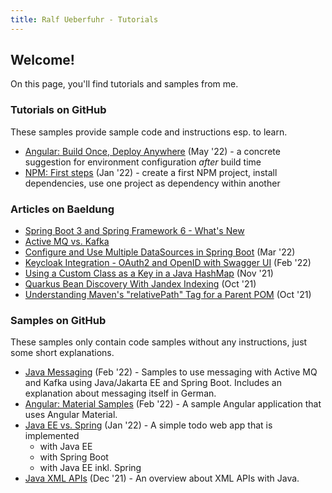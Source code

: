 ```yaml
---
title: Ralf Ueberfuhr - Tutorials
---
```

## Welcome!

On this page, you'll find tutorials and samples from me.

### Tutorials on GitHub
These samples provide sample code and instructions esp. to learn.

- [Angular: Build Once, Deploy Anywhere](https://github.com/ueberfuhr-tutorials/ng-buildonce-deployanywhere) (May '22) - a concrete suggestion for environment configuration _after_ build time 
- [NPM: First steps](https://github.com/ueberfuhr-tutorials/npm-first-steps) (Jan '22) - create a first NPM project, install dependencies, use one project as dependency within another

### Articles on Baeldung

- [Spring Boot 3 and Spring Framework 6 - What's New](https://www.baeldung.com/spring-boot-3-spring-6-new)
- [Active MQ vs. Kafka](https://www.baeldung.com/apache-activemq-vs-kafka)
- [Configure and Use Multiple DataSources in Spring Boot](https://www.baeldung.com/spring-boot-configure-multiple-datasources) (Mar '22)
- [Keycloak Integration - OAuth2 and OpenID with Swagger UI](https://www.baeldung.com/keycloak-oauth2-openid-swagger) (Feb '22)
- [Using a Custom Class as a Key in a Java HashMap](https://www.baeldung.com/java-custom-class-map-key) (Nov '21)
- [Quarkus Bean Discovery With Jandex Indexing](https://www.baeldung.com/quarkus-bean-discovery-index) (Oct '21)
- [Understanding Maven's "relativePath" Tag for a Parent POM](https://www.baeldung.com/maven-relativepath) (Oct '21)

### Samples on GitHub
These samples only contain code samples without any instructions, just some short explanations.

- [Java Messaging](https://github.com/ueberfuhr-trainings/messaging-samples) (Feb '22) - Samples to use messaging with Active MQ and Kafka using Java/Jakarta EE and Spring Boot. Includes an explanation about messaging itself in German.
- [Angular: Material Samples](https://github.com/ueberfuhr-trainings/ng-material-samples) (Feb '22) - A sample Angular application that uses Angular Material.
- [Java EE vs. Spring](https://github.com/ueberfuhr-trainings/javaee-vs-spring) (Jan '22) - A simple todo web app that is implemented
  - with Java EE
  - with Spring Boot
  - with Java EE inkl. Spring
- [Java XML APIs](https://github.com/ueberfuhr-trainings/java-xml-apis) (Dec '21) - An overview about XML APIs with Java. 
